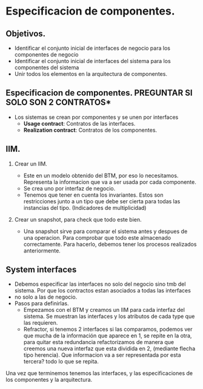  # Especificacion de componentes.
 
 ## Objetivos.
 
 - Identificar el conjunto inicial de interfaces de negocio para los componentes de negocio
 - Identificar el conjunto inicial de interfaces del sistema para los componentes del sistema
 - Unir todos los elementos en la arquitectura de componentes.

## Especificacion de componentes. ****PREGUNTAR SI SOLO SON 2 CONTRATOS*****
- Los sistemas se crean por componentes y se unen por interfaces
  - **Usage contract**: Contratos de las interfaces.
  - **Realization contract**: Contratos de los componentes.

## IIM.
1. Crear un IIM.
    - Este en un modelo obtenido del BTM, por eso lo necesitamos. Representa la informacion que va a ser usada por cada componente.
    - Se crea uno por interfaz de negocio.
    - Tenemos que tener en cuenta los invariantes. Estos son restricciones junto a un tipo que debe ser cierta para todas las instancias 
      del tipo. (Indicadores de multiplicidad)
    
2. Crear un snapshot, para check que todo este bien.
   - Una snapshot sirve para comparar el sistema antes y despues de una operacion. Para comprobar que todo este almacenado correctamente.
      Para hacerlo, debemos tener los procesos realizados anteriormente.
      
## System interfaces
  - Debemos especificar las interfaces no solo del negocio sino tmb del sistema. Por que los contractos estan asociados a todas las interfaces
  - no solo a las de negocio.
  - Pasos para definirlas.
    - Empezamos con el BTM y creamos un IIM para cada interfaz del sistema. Se muestran las interfaces y los atributos de cada type que las requieren.
    - Refractor, si tenemos 2 interfaces si las comparamos, podemos ver que mucha de la información que aparece en 1, se repite en la otra, para quitar esta redundancia
      refactorizamos de manera que creemos una nueva interfaz que esta dividida en 2, (mediante flecha tipo herencia). Que informacion va a ser representada por esta
      tercera? todo lo que se repita.
   
Una vez que terminemos tenemos las interfaces, y las especificaciones de los componentes y la arquitectura.
    
